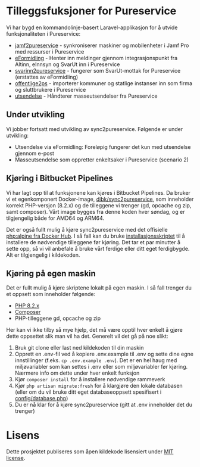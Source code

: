 # Tilleggsfuksjoner for Pureservice

Vi har bygd en kommandolinje-basert Laravel-applikasjon for å utvide funksjonaliteten i Pureservice:

- [jamf2pureservice](docs/jamf2pureservice.md) - synkroniserer maskiner og mobilenheter i Jamf Pro med ressurser i Pureservice
- [eFormidling](docs/eformidling.md) - Henter inn meldinger gjennom integrasjonspunkt fra Altinn, eInnsyn og SvarUt inn i Pureservice
- [svarinn2pureservice](docs/svarinn2pureservice.md) - fungerer som SvarUt-mottak for Pureservice (erstattes av eFormidling)
- [offentlige2ps](docs/offentlige2ps.md) - importerer kommuner og statlige instanser inn som firma og sluttbrukere i Pureservice
- [utsendelse](docs/utsendelse.md) - Håndterer masseutsendelser fra Pureservice

## Under utvikling

Vi jobber fortsatt med utvikling av sync2pureservice. Følgende er under utvikling:

- Utsendelse via eFormidling: Foreløpig fungerer det kun med utsendelse gjennom e-post
- Masseutsendelse som oppretter enkeltsaker i Pureservice (scenario 2)

## Kjøring i Bitbucket Pipelines

Vi har lagt opp til at funksjonene kan kjøres i Bitbucket Pipelines. Da bruker vi et egenkomponert Docker-image, [dibk/sync2pureservice](https://hub.docker.com/r/dibk/sync2pureservice), som inneholder korrekt PHP-versjon (8.2.x) og de tilleggene vi trenger (gd, opcache og zip, samt composer). Vårt image bygges fra denne koden hver søndag, og er tilgjengelig både for AMD64 og ARM64.

Det er også fullt mulig å kjøre sync2pureservice med det offisielle [php:alpine fra Docker Hub](https://hub.docker.com/_/php). I så fall kan du bruke [installasjonsskriptet](scripts/php-install-alpine.sh) til å installere de nødvendige tilleggene før kjøring. Det tar et par minutter å sette opp, så vi vil anbefale å bruke vårt ferdige eller ditt eget ferdigbygde. Alt er tilgjengelig i kildekoden.

## Kjøring på egen maskin

Det er fullt mulig å kjøre skriptene lokalt på egen maskin. I så fall trenger du et oppsett som inneholder følgende:

- [PHP 8.2.x](https://php.net)
- [Composer](https://getcomposer.org/)
- PHP-tilleggene gd, opcache og zip

Her kan vi ikke tilby så mye hjelp, det må være opptil hver enkelt å gjøre dette oppsettet slik man vil ha det. Generelt vil det gå på noe slikt:

1. Bruk git clone eller last ned kildekoden til din maskin
1. Opprett en .env-fil ved å kopiere .env.example til .env og sette dine egne innstillinger (f.eks. `cp .env.example .env`). Det er en hel haug med miljøvariabler som kan settes i .env eller som miljøvariabler før kjøring. Nærmere info om dette under hver enkelt funksjon
1. Kjør `composer install` for å installere nødvendige rammeverk
1. Kjør `php artisan migrate:fresh` for å klargjøre den lokale databasen (eller om du vil bruke ditt eget databaseoppsett spesifisert i [config/database.php](config/database.php))
1. Du er nå klar for å kjøre sync2pureservice (gitt at .env inneholder det du trenger)

# Lisens
Dette prosjektet publiseres som åpen kildekode lisensiert under [MIT license](https://opensource.org/licenses/MIT).
